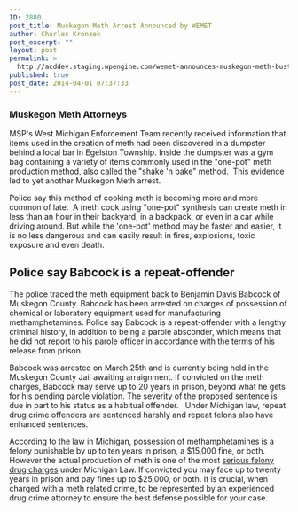 ```yaml
---
ID: 2880
post_title: Muskegon Meth Arrest Announced by WEMET
author: Charles Kronzek
post_excerpt: ""
layout: post
permalink: >
  http://acddev.staging.wpengine.com/wemet-announces-muskegon-meth-bust-Muskegon-Criminal-Defense-Attorney.html
published: true
post_date: 2014-04-01 07:37:33
---
```

<h3 dir="ltr">Muskegon Meth Attorneys</h3>
<p dir="ltr">MSP's West Michigan Enforcement Team recently received information that items used in the creation of meth had been discovered in a dumpster behind a local bar in Egelston Township. Inside the dumpster was a gym bag containing a variety of items commonly used in the "one-pot" meth production method, also called the "shake 'n bake" method.  This evidence led to yet another Muskegon Meth arrest.</p>
Police say this method of cooking meth is becoming more and more common of late.  A meth cook using "one-pot" synthesis can create meth in less than an hour in their backyard, in a backpack, or even in a car while driving around. But while the 'one-pot' method may be faster and easier, it is no less dangerous and can easily result in fires, explosions, toxic exposure and even death.


<h2>Police say Babcock is a repeat-offender</h2>

The police traced the meth equipment back to Benjamin Davis Babcock of Muskegon County. Babcock has been arrested on charges of possession of chemical or laboratory equipment used for manufacturing methamphetamines. Police say Babcock is a repeat-offender with a lengthy criminal history, in addition to being a parole absconder, which means that he did not report to his parole officer in accordance with the terms of his release from prison.

Babcock was arrested on March 25th and is currently being held in the Muskegon County Jail awaiting arraignment. If convicted on the meth charges, Babcock may serve up to 20 years in prison, beyond what he gets for his pending parole violation. The severity of the proposed sentence is due in part to his status as a habitual offender.   Under Michigan law, repeat drug crime offenders are sentenced harshly and repeat felons also have enhanced sentences.

According to the law in Michigan, possession of methamphetamines is a felony punishable by up to ten years in prison, a $15,000 fine, or both. However the actual production of meth is one of the most <a href="http://acddev.staging.wpengine.com/methamphetamine.html">serious felony drug charges</a> under Michigan Law. If convicted you may face up to twenty years in prison and pay fines up to $25,000, or both. It is crucial, when charged with a meth related crime, to be represented by an experienced drug crime attorney to ensure the best defense possible for your case.